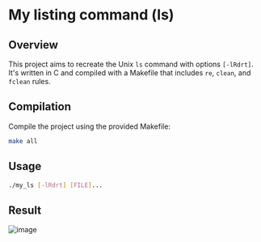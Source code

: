 # My listing command (ls)

## Overview

This project aims to recreate the Unix `ls` command with options `[-lRdrt]`. It's written in C and compiled with a Makefile that includes `re`, `clean`, and `fclean` rules.

## Compilation

Compile the project using the provided Makefile:

```bash
make all
```
## Usage

```bash
./my_ls [-lRdrt] [FILE]...
```

## Result 
![image](https://github.com/Yanis897349/my-ls/assets/146654215/af975b51-795b-41cd-be6c-dc44e8774cdc)
